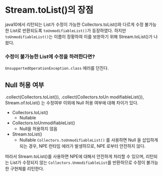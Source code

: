 # Stream.toList()의 장점
java10에서 리턴되는 List가 수정이 가능한 Collectors.toList()와 다르게 수정 불가능한 List로 반환되도록 `toUnmodifiableList()`가 등장하였다.
하지만 `toUnmodifiableList()`는 이름이 장황하여 이를 보완하기 위해 Stream.toList()가 나왔다.

### 수정이 불가능한 List에 수정을 하려한다면?
`UnsupportedOperationException.class` 에러를 던진다.

## Null 허용 여부
.collect(Collectors.toList()), .collect(Collectors.toUn modifiableList()), Stream.of.toList() 는 수정여부 이외에 Null 허용 여부에 대해 차이가 있다.
- Collectors.toList()
	- Nullable
- Collectors.toUnmodifiableList()
	- Null을 허용하지 않음
- Stream.toList()
	- Nullable
`Collectors.toUnmodifiableList()` 를 사용하면 Null 을 삽입하게 되는 경우, NPE 런타임 에러가 발생하므로, NPE 로부터 안전하지 않다.

따라서 Stream.toList()를 사용하면 NPE에 대해서 안전하게 처리할 수 있으며, 리턴되는 List가 수정되지 않는 `Collectors.UnmodifiableList`를 반환하므로 수정이 불가능한 구현체를 리턴한다.